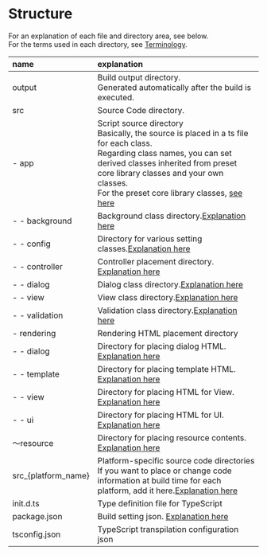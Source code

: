 # Structure

For an explanation of each file and directory area, see below.  
For the terms used in each directory, see [Terminology](term.md).

|name|explanation|
|:--|:--|
|output|Build output directory.<br>Generated automatically after the build is executed.|
|src|Source Code directory.|
| - app|Script source directory<br>Basically, the source is placed in a ts file for each class. <br>Regarding class names, you can set derived classes inherited from preset core library classes and your own classes.<br>For the preset core library classes, [see here](corelib.md)|
| - -  background|Background class directory.[Explanation here](background.md)|
| -  - config|Directory for various setting classes.[Explanation here](app.md)|
| -  - controller|Controller placement directory. [Explanation here](controller.md)|
| - -  dialog|Dialog class directory.[Explanation here](dialog.md)|
| - -  view|View class directory.[Explanation here](view.md)|
| - -  validation|Validation class directory.[Explanation here](validation.md)|
| - rendering|Rendering HTML placement directory|
| - - dialog|Directory for placing dialog HTML. [Explanation here](dialog.md)|
| - - template|Directory for placing template HTML. [Explanation here](template.md)|
| - - view|Directory for placing HTML for View. [Explanation here](view.md)|
| - - ui|Directory for placing HTML for UI. [Explanation here](ui.md)|
|〜resource|Directory for placing resource contents. [Explanation here](resource.md)|
|src_{platform_name}|Platform-specific source code directories<br>If you want to place or change code information at build time for each platform, add it here.[Explanation here](packagejson.md#platform)|
|init.d.ts|Type definition file for TypeScript|
|package.json|Build setting json.  [Explanation here](packagejson.md)|
|tsconfig.json|TypeScript transpilation configuration json|